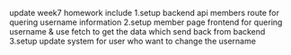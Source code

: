 update week7 homework
include
1.setup backend api members route for quering username information
2.setup member page frontend for quering username & use fetch to get the data which send back from backend 
3.setup update system for user who want to change the username
